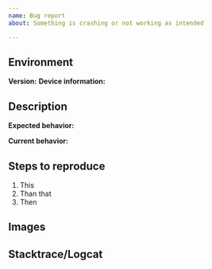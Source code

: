 ```yaml
---
name: Bug report
about: Something is crashing or not working as intended

---
```


## Environment

**Version:**
**Device information:**

## Description

**Expected behavior:**

**Current behavior:**

## Steps to reproduce

1. This
2. Than that
3. Then

## Images <!-- if available, else delete -->  

## Stacktrace/Logcat <!-- if available, else delete -->  

